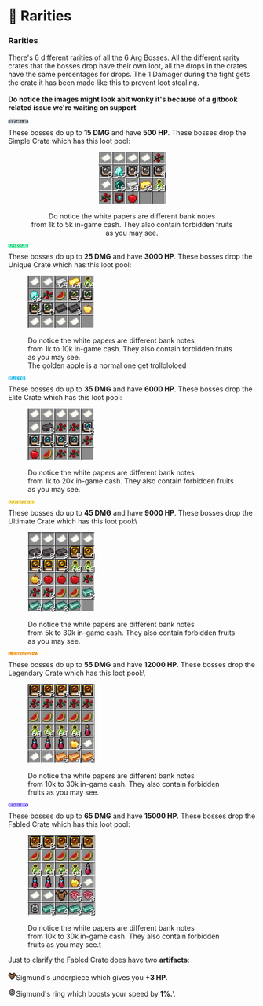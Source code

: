 # 💎 Rarities

### Rarities

There's 6 different rarities of all the 6 Arg Bosses. All the different rarity crates that the bosses drop have their own loot, all the drops in the crates have the same percentages for drops. The 1 Damager during the fight gets the crate it has been made like this to prevent loot stealing.\
\
**Do notice the images might look abit wonky it's because of a gitbook related issue we're waiting on support**\
&#x20;\
<img src="../../../.gitbook/assets/image (63).png" alt="" data-size="line">\
These bosses do up to **15 DMG** and have **500 HP**. These bosses drop the Simple Crate which has this loot pool:

<div align="center" data-full-width="true"><figure><img src="../../../.gitbook/assets/image (65).png" alt="" width="137"><figcaption><p>Do notice the white papers are different bank notes <br>from 1k to 5k in-game cash. They also contain forbidden fruits as you may see.</p></figcaption></figure></div>

<img src="../../../.gitbook/assets/image (68).png" alt="" data-size="line">\
These bosses do up to **25 DMG** and have **3000 HP**. These bosses drop the Unique Crate which has this loot pool:

<figure><img src="../../../.gitbook/assets/image (69).png" alt="" width="134"><figcaption><p>Do notice the white papers are different bank notes <br>from 1k to 10k in-game cash. They also contain forbidden fruits as you may see.<br>The golden apple is a normal one get trollololoed</p></figcaption></figure>

<img src="../../../.gitbook/assets/image (70).png" alt="" data-size="line">\
These bosses do up to **35 DMG** and have **6000 HP**. These bosses drop the Elite Crate which has this loot pool:

<div data-full-width="true"><figure><img src="../../../.gitbook/assets/image (73).png" alt="" width="135"><figcaption><p>Do notice the white papers are different bank notes <br>from 1k to 20k in-game cash. They also contain forbidden fruits as you may see.</p></figcaption></figure></div>

<img src="../../../.gitbook/assets/image (76).png" alt="" data-size="line">\
These bosses do up to **45 DMG** and have **9000 HP**. These bosses drop the Ultimate Crate which has this loot pool:\


<div data-full-width="true"><figure><img src="../../../.gitbook/assets/image (77).png" alt="" width="136"><figcaption><p>Do notice the white papers are different bank notes <br>from 5k to 30k in-game cash. They also contain forbidden fruits as you may see.</p></figcaption></figure></div>

<img src="../../../.gitbook/assets/image (79).png" alt="" data-size="line">\
These bosses do up to **55 DMG** and have **12000 HP**. These bosses drop the Legendary Crate which has this loot pool:\


<div data-full-width="true"><figure><img src="../../../.gitbook/assets/image (80).png" alt="" width="136"><figcaption><p>Do notice the white papers are different bank notes <br>from 10k to 30k in-game cash. They also contain forbidden fruits as you may see.</p></figcaption></figure></div>

<img src="../../../.gitbook/assets/image (81).png" alt="" data-size="line">\
These bosses do up to **65 DMG** and have **15000 HP**. These bosses drop the Fabled Crate which has this loot pool:

<div data-full-width="true"><figure><img src="../../../.gitbook/assets/image (84).png" alt="" width="137"><figcaption><p>Do notice the white papers are different bank notes <br>from 10k to 30k in-game cash. They also contain forbidden fruits as you may see.t<br></p></figcaption></figure></div>

Just to clarify the Fabled Crate does have two **artifacts**:\
\
<img src="../../../.gitbook/assets/image (85).png" alt="" data-size="line">Sigmund's underpiece which gives you **+3 HP**.

<img src="../../../.gitbook/assets/image (87).png" alt="" data-size="line">Sigmund's ring which boosts your speed by **1%.**\
